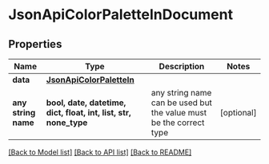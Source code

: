 # JsonApiColorPaletteInDocument


## Properties
Name | Type | Description | Notes
------------ | ------------- | ------------- | -------------
**data** | [**JsonApiColorPaletteIn**](JsonApiColorPaletteIn.md) |  | 
**any string name** | **bool, date, datetime, dict, float, int, list, str, none_type** | any string name can be used but the value must be the correct type | [optional]

[[Back to Model list]](../README.md#documentation-for-models) [[Back to API list]](../README.md#documentation-for-api-endpoints) [[Back to README]](../README.md)


